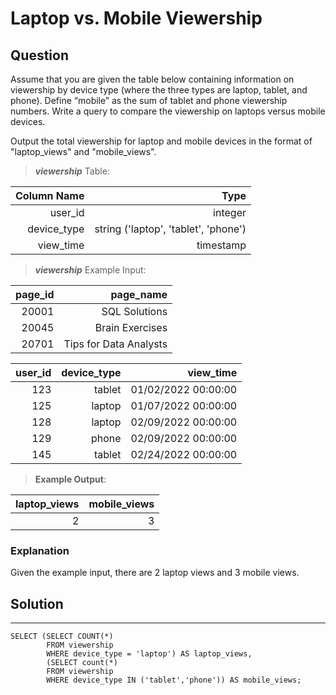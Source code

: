 # Laptop vs. Mobile Viewership

## **Question**

Assume that you are given the table below containing information on viewership by device type (where the three types are laptop, tablet, and phone). Define “mobile” as the sum of tablet and phone viewership numbers. Write a query to compare the viewership on laptops versus mobile devices.

Output the total viewership for laptop and mobile devices in the format of "laptop_views" and "mobile_views".

>***viewership***  Table:

|Column Name|Type|
|---:|---:|
user_id|	integer
device_type|	string ('laptop', 'tablet', 'phone')
view_time|	timestamp

>***viewership*** Example Input:

|page_id|	page_name|
|---:|---:|
20001|	SQL Solutions
20045|    Brain Exercises
20701|	Tips for Data Analysts

user_id|	device_type|	view_time
---:|---:|---:
123|	tablet|	01/02/2022 00:00:00
125|	laptop|	01/07/2022 00:00:00
128|	laptop|	02/09/2022 00:00:00
129|	phone|	02/09/2022 00:00:00
145|	tablet|	02/24/2022 00:00:00

>**Example Output**:

laptop_views|	mobile_views
---:|---:
2|	3

### **Explanation**
Given the example input, there are 2 laptop views and 3 mobile views.

## Solution
---
    SELECT (SELECT COUNT(*)
            FROM viewership 
            WHERE device_type = 'laptop') AS laptop_views, 
            (SELECT count(*) 
            FROM viewership 
            WHERE device_type IN ('tablet','phone')) AS mobile_views;




